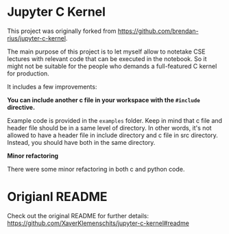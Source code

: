 # Jupyter C Kernel

This project was originally forked from <https://github.com/brendan-rius/jupyter-c-kernel>.

The main purpose of this project is to let myself allow to notetake CSE lectures with relevant code that can be executed in the notebook. So it might not be suitable for the people who demands a full-featured C kernel for production.

It includes a few improvements:

**You can include another c file in your workspace with the `#include` directive.** 

Example code is provided in the `examples` folder. Keep in mind that c file and header file should be in a same level of directory. In other words, it's not allowed to have a header file in include directory and c file in src directory. Instead, you should have both in the same directory.

**Minor refactoring**

There were some minor refactoring in both c and python code.

# Origianl README

Check out the original README for further details: <https://github.com/XaverKlemenschits/jupyter-c-kernel#readme>

